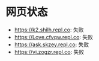 # 网页状态
- https://k2.shilh.repl.co: 失败
- https://Love.cfvqw.repl.co: 失败
- https://ask.skzey.repl.co: 失败
- https://vi.zogzr.repl.co: 失败
